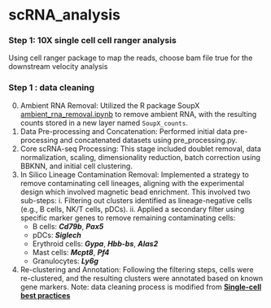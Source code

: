 # scRNA_analysis
### Step 1: 10X single cell cell ranger analysis
Using cell ranger package to map the reads, choose bam file true for the downstream velocity analysis

### Step 1 : data cleaning
0. Ambient RNA Removal: Utilized the R package SoupX [ambient_rna_removal.ipynb](https://github.com/Addison-W-ad/scRNA_analysis/Ambient_RNA_removal.ipynb) to remove ambient RNA, with the resulting counts stored in a new layer named `SoupX_counts`.  
1. Data Pre-processing and Concatenation: Performed initial data pre-processing and concatenated datasets using pre_processing.py.
2. Core scRNA-seq Processing: This stage included doublet removal, data normalization, scaling, dimensionality reduction, batch correction using BBKNN, and initial cell clustering.
3. In Silico Lineage Contamination Removal: Implemented a strategy to remove contaminating cell lineages, aligning with the experimental design which involved magnetic bead enrichment. This involved two sub-steps:
i. Filtering out clusters identified as lineage-negative cells (e.g., B cells, NK/T cells, pDCs).
ii. Applied a secondary filter using specific marker genes to remove remaining contaminating cells:
    * B cells: ***Cd79b***, ***Pax5***
    * pDCs: ***Siglech***
    * Erythroid cells: ***Gypa***, ***Hbb-bs***, ***Alas2***
    * Mast cells: ***Mcpt8***, ***Pf4***
    * Granulocytes: ***Ly6g***
4. Re-clustering and Annotation: Following the filtering steps, cells were re-clustered, and the resulting clusters were annotated based on known gene markers.
Note: data cleaning process is modified from [**Single-cell best practices**](https://www.sc-best-practices.org/preamble.html)
